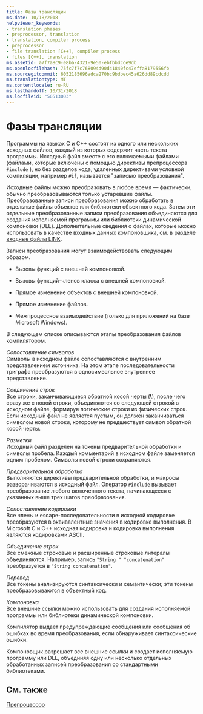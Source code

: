 ```yaml
---
title: Фазы трансляции
ms.date: 10/18/2018
helpviewer_keywords:
- translation phases
- preprocessor, translation
- translation, compiler process
- preprocessor
- file translation [C++], compiler process
- files [C++], translation
ms.assetid: a7f7a8c9-e8ba-4321-9e50-ebfbbdcce9db
ms.openlocfilehash: 75fc7f7c768094d90d41840fc47effa8179556fb
ms.sourcegitcommit: 6052185696adca270bc9bdbec45a626dd89cdcdd
ms.translationtype: MT
ms.contentlocale: ru-RU
ms.lasthandoff: 10/31/2018
ms.locfileid: "50513003"
---
```

# <a name="phases-of-translation"></a>Фазы трансляции

Программы на языках C и C++ состоят из одного или нескольких исходных файлов, каждый из которых содержит часть текста программы. Исходный файл вместе с его включаемыми файлами (файлами, которые включены с помощью директивы препроцессора `#include` ), но без разделов кода, удаленных директивами условной компиляции, например `#if`, называется "записью преобразования".

Исходные файлы можно преобразовать в любое время — фактически, обычно преобразовываются только устаревшие файлы. Преобразованные записи преобразования можно обработать в отдельные файлы объектов или библиотеки объектного кода. Затем эти отдельные преобразованные записи преобразования объединяются для создания исполняемой программы или библиотеки динамической компоновки (DLL).  Дополнительные сведения о файлах, которые можно использовать в качестве входных данных компоновщика, см. в разделе [входные файлы LINK](../build/reference/link-input-files.md).

Записи преобразования могут взаимодействовать следующим образом.

- Вызовы функций с внешней компоновкой.

- Вызовы функций-членов класса с внешней компоновкой.

- Прямое изменение объектов с внешней компоновкой.

- Прямое изменение файлов.

- Межпроцессное взаимодействие (только для приложений на базе Microsoft Windows).

В следующем списке описываются этапы преобразования файлов компилятором.

*Сопоставление символов*<br/>
Символы в исходном файле сопоставляются с внутренним представлением источника. На этом этапе последовательности триграфа преобразуются в односимвольное внутреннее представление.

*Соединение строк*<br/>
Все строки, заканчивающиеся обратной косой черты (**\\**), после чего сразу же с новой строки, объединяются со следующей строкой в исходном файле, формируя логические строки из физических строк. Если исходный файл не является пустым, он должен заканчиваться символом новой строки, которому не предшествует символ обратной косой черты.

*Разметки*<br/>
Исходный файл разделен на токены предварительной обработки и символы пробела. Каждый комментарий в исходном файле заменяется одним пробелом. Символы новой строки сохраняются.

*Предварительная обработка*<br/>
Выполняются директивы предварительной обработки, и макросы разворачиваются в исходный файл. Оператор `#include` вызывает преобразование любого включенного текста, начинающееся с указанных выше трех шагов преобразования.

*Сопоставление кодировки*<br/>
Все члены и escape-последовательности в исходной кодировке преобразуются в эквивалентные значения в кодировке выполнения. В Microsoft C и C++ исходная кодировка и кодировка выполнения являются кодировками ASCII.

*Объединение строк*<br/>
Все смежные строковые и расширенные строковые литералы объединяются. Например, запись `"String " "concatenation"` преобразуется в `"String concatenation"`.

*Перевод*<br/>
Все токены анализируются синтаксически и семантически; эти токены преобразовываются в объектный код.

*Компоновка*<br/>
Все внешние ссылки можно использовать для создания исполняемой программы или библиотеки динамической компоновки.

Компилятор выдает предупреждающие сообщения или сообщения об ошибках во время преобразования, если обнаруживает синтаксические ошибки.

Компоновщик разрешает все внешние ссылки и создает исполняемую программу или DLL, объединяя одну или несколько отдельных обработанных записей преобразования со стандартными библиотеками.

## <a name="see-also"></a>См. также

[Препроцессор](../preprocessor/preprocessor.md)